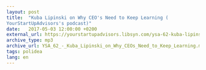 ```yaml
---
layout: post
title:  "Kuba Lipinski on Why CEO's Need to Keep Learning (
YourStartUpAdvisors's podcast)"
date:   2017-05-03 12:00:00 +0200
external_url: https://yourstartupadvisors.libsyn.com/ysa-62-kuba-lipinski-on-why-ceos-need-to-keep-learning
archive_type: mp3
archive_url: YSA_62_-_Kuba_Lipinski_on_Why_CEOs_Need_to_Keep_Learning.mp3
tags: polidea
lang: en
---
```

